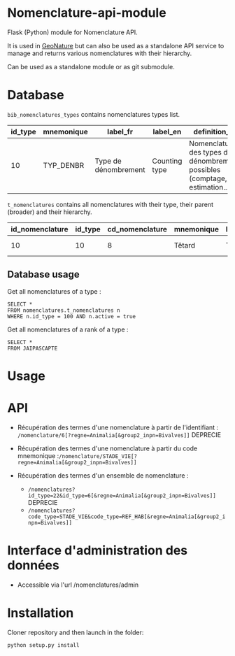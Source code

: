 # Nomenclature-api-module

Flask (Python) module for Nomenclature API.

It is used in [GeoNature](https://github.com/PnX-SI/GeoNature) but can also be used as a standalone API service to manage and returns various nomenclatures with their hierarchy. 

Can be used as a standalone module or as git submodule. 

# Database

`bib_nomenclatures_types` contains nomenclatures types list.

id_type | mnemonique | label_fr | label_en | definition_fr | definition_en | source | statut | meta_create_date | meta_update_date
------- | ---------- | -------- | -------- | ------------- | ------------- | ------ | ------ | ---------------- | ----------------
10 | TYP_DENBR | Type de dénombrement | Counting type | Nomenclature des types de dénombrement possibles (comptage, estimation...) | Possible counting types (count, estimation...) | SINP | Validated | 2014-01-22 00:00:00 | 2015-12-16 00:00:00 | 

`t_nomenclatures` contains all nomenclatures with their type, their parent (broader) and their hierarchy.

id_nomenclature | id_type | cd_nomenclature | mnemonique | label_fr | definition_fr | source | statut | id_broader | hierarchy | meta_create_date | meta_update_date | activ
------- | ---------- | -------- | -------- | -------- | --------- | ------ | ------ | -------- | ------ | ------ | ------ | ------
10 | 10 | 8 | Têtard | Têtard | Larve de batracien | SINP | Validé | 2 | 010.008 | 2015-07-29 00:00:00 | 2015-10-09 00:00:00 | true

## Database usage

Get all nomenclatures of a type :

```
SELECT *
FROM nomenclatures.t_nomenclatures n
WHERE n.id_type = 100 AND n.active = true
```

Get all nomenclatures of a rank of a type :

```
SELECT *
FROM JAIPASCAPTE
```

# Usage

# API

* Récupération des termes d'une nomenclature à partir de l'identifiant : ```/nomenclature/6[?regne=Animalia[&group2_inpn=Bivalves]]```
 DEPRECIE

* Récupération des termes d'une nomenclature à partir du code mnemonique :```/nomenclature/STADE_VIE[?regne=Animalia[&group2_inpn=Bivalves]]```
* Récupération des termes d'un ensemble de nomenclature :
  * ```/nomenclatures?id_type=22&id_type=6[&regne=Animalia[&group2_inpn=Bivalves]]```  DEPRECIE
  * ```/nomenclatures?code_type=STADE_VIE&code_type=REF_HAB[&regne=Animalia[&group2_inpn=Bivalves]]```


# Interface d'administration des données

 * Accessible via l'url /nomenclatures/admin

# Installation

Cloner repository and then launch in the folder:

```
python setup.py install
```
